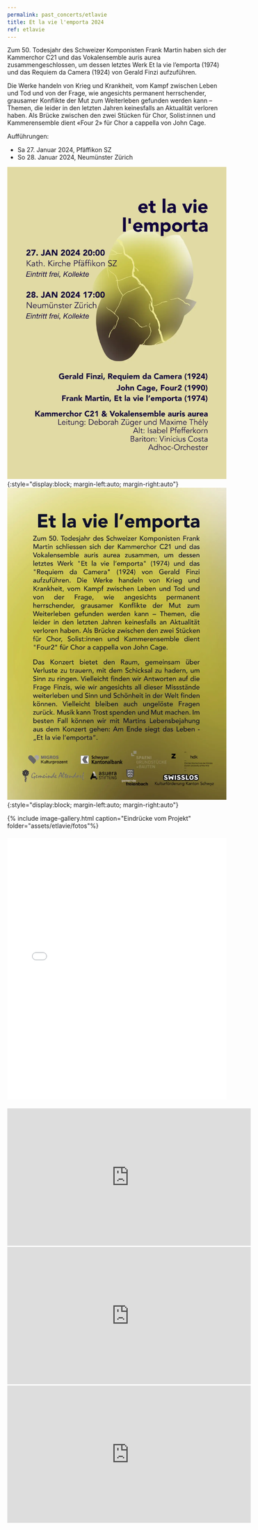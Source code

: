 ```yaml
---
permalink: past_concerts/etlavie
title: Et la vie l'emporta 2024
ref: etlavie
---
```



Zum 50. Todesjahr des Schweizer Komponisten Frank Martin haben sich der Kammerchor C21 und das Vokalensemble auris aurea zusammengeschlossen, um dessen letztes Werk Et la vie l’emporta (1974) und das Requiem da Camera (1924) von Gerald Finzi aufzuführen.

Die Werke handeln von Krieg und Krankheit, vom Kampf zwischen Leben und Tod und von der Frage, wie angesichts permanent herrschender, grausamer Konflikte der Mut zum Weiterleben gefunden werden kann – Themen, die leider in den letzten Jahren keinesfalls an Aktualität verloren haben. Als Brücke zwischen den zwei Stücken für Chor, Solist:innen und Kammerensemble dient «Four 2» für Chor a cappella von John Cage.


Aufführungen:
- Sa 27. Januar 2024, Pfäffikon SZ
- So 28. Januar 2024, Neumünster Zürich

![Flyer1](/assets/etlavie/FlyerEtlavie-0.webp){:style="display:block; margin-left:auto; margin-right:auto"}
![Flyer2](/assets/etlavie/FlyerEtlavie-1.webp){:style="display:block; margin-left:auto; margin-right:auto"}

{% include image-gallery.html caption="Eindrücke vom Projekt" folder="assets/etlavie/fotos"%}

<iframe src="/assets/etlavie/Zeitungsartikel.pdf" width="100%" height="600px" style="border: none; display: block; margin: 20px auto;"></iframe>

<iframe width="560" height="315" src="https://www.youtube-nocookie.com/embed/9jleVX8kG7o?si=lAn2cjNq7t0aqIAB" title="YouTube video player" frameborder="0" allow="accelerometer; autoplay; clipboard-write; encrypted-media; gyroscope; picture-in-picture; web-share" referrerpolicy="strict-origin-when-cross-origin" allowfullscreen></iframe>

<iframe width="560" height="315" src="https://www.youtube-nocookie.com/embed/CVJ4GTJid6A?si=B6fFRP92-JCmhg1e" title="YouTube video player" frameborder="0" allow="accelerometer; autoplay; clipboard-write; encrypted-media; gyroscope; picture-in-picture; web-share" referrerpolicy="strict-origin-when-cross-origin" allowfullscreen></iframe>

<iframe width="560" height="315" src="https://www.youtube-nocookie.com/embed/V7JzrjL7GSU?si=IBDwvKgd_XpsYaaM" title="YouTube video player" frameborder="0" allow="accelerometer; autoplay; clipboard-write; encrypted-media; gyroscope; picture-in-picture; web-share" referrerpolicy="strict-origin-when-cross-origin" allowfullscreen></iframe>